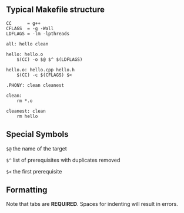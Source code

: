 Typical Makefile structure
--------------------------
```
CC      = g++
CFLAGS  = -g -Wall
LDFLAGS = -lm -lpthreads

all: hello clean

hello: hello.o
	$(CC) -o $@ $^ $(LDFLAGS)

hello.o: hello.cpp hello.h
	$(CC) -c $(CFLAGS) $<

.PHONY: clean cleanest

clean:
	rm *.o

cleanest: clean
	rm hello
```

Special Symbols
---------------
```$@``` the name of the target

```$^``` list of prerequisites with duplicates removed

```$<``` the first prerequisite

Formatting
----------
Note that tabs are **REQUIRED**.  Spaces for indenting will result in errors.